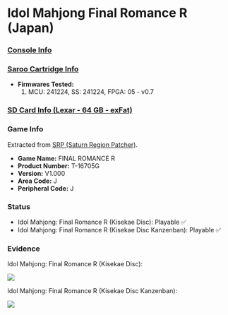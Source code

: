 # Idol Mahjong Final Romance R (Japan)

### [Console Info](../../../../../Info/Consoles/VA13/README.md)

### [Saroo Cartridge Info](../../../../../Info/Cartridges/GuangzhouSanStarOnlineShop/1.6/README.md)

- <b>Firmwares Tested:</b>
  1. MCU: 241224, SS: 241224, FPGA: 05 - v0.7

### [SD Card Info (Lexar - 64 GB - exFat)](../../../../../Info/SdCards/Lexar/64GB/exfat/README.md)

### Game Info

Extracted from [SRP (Saturn Region Patcher)](https://segaxtreme.net/resources/saturn-region-patcher.81/download).

- <b>Game Name:</b> FINAL ROMANCE R
- <b>Product Number:</b> T-16705G
- <b>Version:</b> V1.000
- <b>Area Code:</b> J
- <b>Peripheral Code:</b> J

### Status

- Idol Mahjong: Final Romance R (Kisekae Disc): Playable :white_check_mark:
- Idol Mahjong: Final Romance R (Kisekae Disc Kanzenban): Playable :white_check_mark:

### Evidence

Idol Mahjong: Final Romance R (Kisekae Disc):

[![](https://img.youtube.com/vi/MBww0tGfB_E/0.jpg)](https://www.youtube.com/watch?v=MBww0tGfB_E)

Idol Mahjong: Final Romance R (Kisekae Disc Kanzenban):

[![](https://img.youtube.com/vi/2uh7xFnnGdA/0.jpg)](https://www.youtube.com/watch?v=2uh7xFnnGdA)
